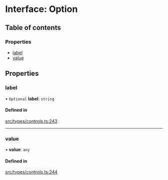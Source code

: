 # Interface: Option

## Table of contents

### Properties

- [label](../wiki/Option#label)
- [value](../wiki/Option#value)

## Properties

### label

• `Optional` **label**: `string`

#### Defined in

[src/types/controls.ts:243](https://github.com/decisively-io/interview-sdk/blob/bdb144e/src/types/controls.ts#L243)

___

### value

• **value**: `any`

#### Defined in

[src/types/controls.ts:244](https://github.com/decisively-io/interview-sdk/blob/bdb144e/src/types/controls.ts#L244)
